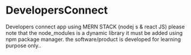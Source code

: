 # DevelopersConnect
Developers connect app using MERN STACK (nodej s &amp; react JS)
please note that the node_modules is a dynamic library it must be added using npm package manager.
the software/product is developed for learning purpose only..
